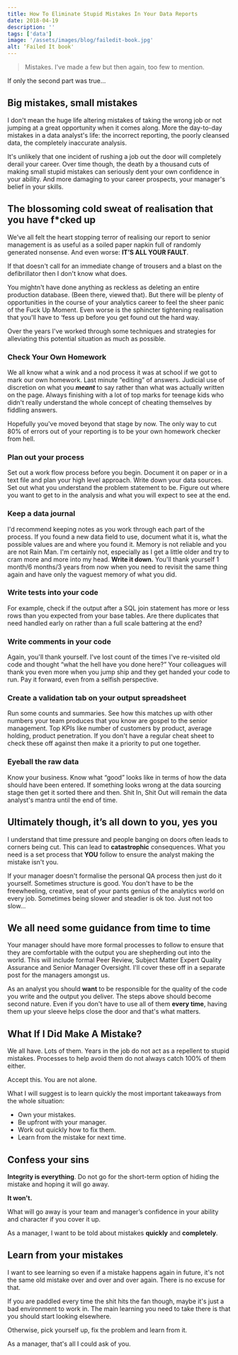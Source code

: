 ```yaml
---
title: How To Eliminate Stupid Mistakes In Your Data Reports
date: 2018-04-19
description: ''
tags: ['data']
image: '/assets/images/blog/failedit-book.jpg'
alt: ‘Failed It book'
---
```

> Mistakes. I've made a few but then again, too few to mention.

If only the second part was true…

## Big mistakes, small mistakes

I don't mean the huge life altering mistakes of taking the wrong job or not jumping at a great opportunity when it comes along. More the day-to-day mistakes in a data analyst's life: the incorrect reporting, the poorly cleansed data, the completely inaccurate analysis.

It's unlikely that one incident of rushing a job out the door will completely derail your career. Over time though, the death by a thousand cuts of making small stupid mistakes can seriously dent your own confidence in your ability. And more damaging to your career prospects, your manager's belief in your skills.

## The blossoming cold sweat of realisation that you have f*cked up

We&#8217;ve all felt the heart stopping terror of realising our report to senior management is as useful as a soiled paper napkin full of randomly generated nonsense. And even worse: **IT&#8217;S ALL YOUR FAULT**.

If that doesn't call for an immediate change of trousers and a blast on the defibrillator then I don't know what does.

You mightn't have done anything as reckless as deleting an entire production database. (Been there, viewed that). But there will be plenty of opportunities in the course of your analytics career to feel the sheer panic of the Fuck Up Moment. Even worse is the sphincter tightening realisation that you'll have to ‘fess up before you get found out the hard way.

Over the years I've worked through some techniques and strategies for alleviating this potential situation as much as possible.

### Check Your Own Homework

We all know what a wink and a nod process it was at school if we got to mark our own homework. Last minute “editing” of answers. Judicial use of discretion on what you _**meant**_ to say rather than what was actually written on the page. Always finishing with a lot of top marks for teenage kids who didn't really understand the whole concept of cheating themselves by fiddling answers.

Hopefully you've moved beyond that stage by now. The only way to cut 80% of errors out of your reporting is to be your own homework checker from hell.

### Plan out your process

Set out a work flow process before you begin. Document it on paper or in a text file and plan your high level approach. Write down your data sources. Set out what you understand the problem statement to be. Figure out where you want to get to in the analysis and what you will expect to see at the end.

### Keep a data journal

I'd recommend keeping notes as you work through each part of the process. If you found a new data field to use, document what it is, what the possible values are and where you found it. Memory is not reliable and you are not Rain Man. I'm certainly not, especially as I get a little older and try to cram more and more into my head. **Write it down.** You'll thank yourself 1 month/6 months/3 years from now when you need to revisit the same thing again and have only the vaguest memory of what you did.

### Write tests into your code

For example, check if the output after a SQL join statement has more or less rows than you expected from your base tables. Are there duplicates that need handled early on rather than a full scale battering at the end?

### Write comments in your code

Again, you'll thank yourself. I've lost count of the times I've re-visited old code and thought “what the hell have you done here?” Your colleagues will thank you even more when you jump ship and they get handed your code to run. Pay it forward, even from a selfish perspective.

### Create a validation tab on your output spreadsheet

Run some counts and summaries. See how this matches up with other numbers your team produces that you know are gospel to the senior management. Top KPIs like number of customers by product, average holding, product penetration. If you don't have a regular cheat sheet to check these off against then make it a priority to put one together.

### Eyeball the raw data

Know your business. Know what “good” looks like in terms of how the data should have been entered. If something looks wrong at the data sourcing stage then get it sorted there and then. Shit In, Shit Out will remain the data analyst's mantra until the end of time.

## Ultimately though, it&#8217;s all down to you, yes you

I understand that time pressure and people banging on doors often leads to corners being cut. This can lead to **catastrophic** consequences. What you need is a set process that **YOU** follow to ensure the analyst making the mistake isn't you.

If your manager doesn't formalise the personal QA process then just do it yourself. Sometimes structure is good. You don't have to be the freewheeling, creative, seat of your pants genius of the analytics world on every job. Sometimes being slower and steadier is ok too. Just not too slow…

## We all need some guidance from time to time

Your manager should have more formal processes to follow to ensure that they are comfortable with the output you are shepherding out into the world. This will include formal Peer Review, Subject Matter Expert Quality Assurance and Senior Manager Oversight. I'll cover these off in a separate post for the managers amongst us.

As an analyst you should **want** to be responsible for the quality of the code you write and the output you deliver. The steps above should become second nature. Even if you don't have to use all of them **every time**, having them up your sleeve helps close the door and that's what matters.

## What If I Did Make A Mistake?

We all have. Lots of them. Years in the job do not act as a repellent to stupid mistakes. Processes to help avoid them do not always catch 100% of them either.

Accept this. You are not alone.

What I will suggest is to learn quickly the most important takeaways from the whole situation:

  * Own your mistakes.
  * Be upfront with your manager.
  * Work out quickly how to fix them.
  * Learn from the mistake for next time.

## Confess your sins

**Integrity is everything**. Do not go for the short-term option of hiding the mistake and hoping it will go away.

**It won't.**

What will go away is your team and manager&#8217;s confidence in your ability and character if you cover it up.

As a manager, I want to be told about mistakes **quickly** and **completely**.

## Learn from your mistakes

I want to see learning so even if a mistake happens again in future, it's not the same old mistake over and over and over again. There is no excuse for that.

If you are paddled every time the shit hits the fan though, maybe it's just a bad environment to work in. The main learning you need to take there is that you should start looking elsewhere.

Otherwise, pick yourself up, fix the problem and learn from it.

As a manager, that's all I could ask of you.